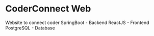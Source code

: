 # CoderConnect Web
 Website to connect coder
 SpringBoot - Backend
 ReactJS - Frontend
 PostgreSQL - Database
